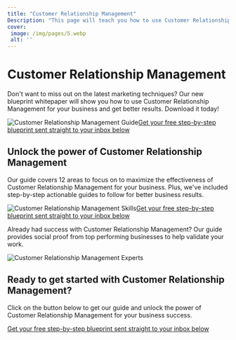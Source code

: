 ```yaml
---
title: "Customer Relationship Management"
Description: "This page will teach you how to use Customer Relationship Management (CRM) to grow and support your small to medium-sized business. Learn the best ways to manage customer relationships, improve your online presence, and build a strong reputation. Get the tips and tricks you need to succeed!"
cover: 
 image: /img/pages/5.webp
 alt: ''
---
```


<h1>Customer Relationship Management</h1> <p>Don't want to miss out on the latest marketing techniques? Our new blueprint whitepaper will show you how to use Customer Relationship Management for your business and get better results. Download it today!</p><img src="/img/crm-guide.jpg" alt="Customer Relationship Management Guide"/><a class="btn btn-primary" href="/report.pdf">Get your free step-by-step blueprint sent straight to your inbox below</a><h2>Unlock the power of Customer Relationship Management</h2><p>Our guide covers 12 areas to focus on to maximize the effectiveness of Customer Relationship Management for your business. Plus, we've included step-by-step actionable guides to follow for better business results.</p><img src="/img/crm-skills.jpg" alt="Customer Relationship Management Skills"/><a class="btn btn-primary" href="/report.pdf">Get your free step-by-step blueprint sent straight to your inbox below</a><p>Already had success with Customer Relationship Management? Our guide provides social proof from top performing businesses to help validate your work.</p><img src="/img/crm-experts.jpg" alt="Customer Relationship Management Experts"/><h2>Ready to get started with Customer Relationship Management?</h2><p>Click on the button below to get our guide and unlock the power of Customer Relationship Management for your business success.</p><a class="btn btn-primary" href="/contact">Get your free step-by-step blueprint sent straight to your inbox below</a>